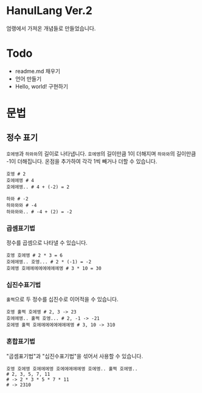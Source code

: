 # HanulLang Ver.2
엄랭에서 가져온 개념들로 만들었습니다.

# Todo
- readme.md 채우기
- 언어 만들기
- Hello, world! 구현하기

# 문법
## 정수 표기
`호에엥`과 `하와와`의 길이로 나타냅니다. `호에엥`의 길이만큼 1이 더해지며 `하와와`의 길이만큼 -1이 더해집니다. 온점을 추가하여 각각 1씩 빼거나 더할 수 있습니다.
```
호엥 # 2
호에에엥 # 4
호에에엥.. # 4 + (-2) = 2

하와 # -2
하와와와 # -4
하와와와.. # -4 + (2) = -2
```

### 곱셈표기법
정수를 곱셈으로 나타낼 수 있습니다.
```
호엥 호에엥 # 2 * 3 = 6
호에에엥.. 호엥... # 2 * (-1) = -2
호에엥 호에에에에에에에에엥 # 3 * 10 = 30
```
### 십진수표기법
`훌쩍`으로 두 정수를 십진수로 이어적을 수 있습니다.
```
호엥 훌쩍 호에엥 # 2, 3 -> 23
호에에엥.. 훌쩍 호엥... # 2, -1 -> -21
호에엥 훌쩍 호에에에에에에에에엥 # 3, 10 -> 310
```
### 혼합표기법
"곱셈표기법"과 "십진수표기법"을 섞어서 사용할 수 있습니다.
```
호엥 호에엥 호에에에엥 호에에에에에엥 호에엥.. 훌쩍 호에엥..
# 2, 3, 5, 7, 11
# -> 2 * 3 * 5 * 7 * 11
# -> 2310
```

